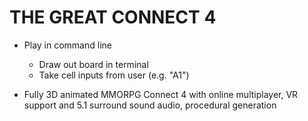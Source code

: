 # THE GREAT CONNECT 4

- Play in command line
    - Draw out board in terminal
    - Take cell inputs from user (e.g. "A1")

- Fully 3D animated MMORPG Connect 4 with online multiplayer, VR support and
5.1 surround sound audio, procedural generation